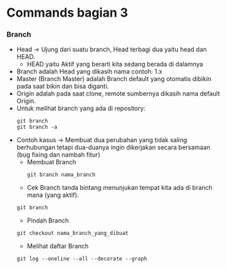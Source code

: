Commands bagian 3
=================

### Branch
- Head -> Ujung dari suatu branch, Head terbagi dua yaitu head dan HEAD.
  * HEAD yaitu Aktif yang berarti kita sedang berada di dalamnya
- Branch adalah Head yang dikasih nama contoh: 1.x
- Master (Branch Master) adalah Branch default yang otomatis dibikin pada saat bikin dan bisa diganti.
- Origin adalah pada saat clone, remote sumbernya dikasih nama default Origin.
- Untuk melihat branch yang ada di repository:
  ```
  git branch
  git branch -a
  ```
- Contoh kasus -> Membuat dua perubahan yang tidak saling berhubungan tetapi dua-duanya ingin dikerjakan secara bersamaan (bug fixing dan nambah fitur)
  * Membuat Branch
	```
	git branch nama_branch
	```
   * Cek Branch
     tanda bintang menunjukan tempat kita ada di branch mana (yang aktif).
	```
	git branch
	```
   * Pindah Branch
	```
	git checkout nama_branch_yang_dibuat
	```
   * Melihat daftar Branch
	```
	git log --oneline --all --decorate --graph
	```
